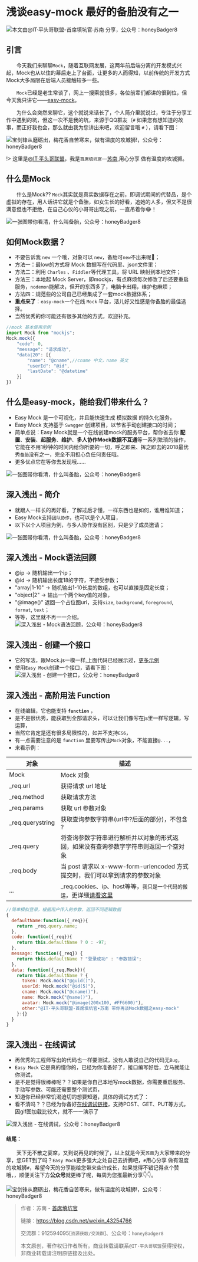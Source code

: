 

# 浅谈easy-mock 最好的备胎没有之一

![本文由@IT·平头哥联盟-首席填坑官∙苏南 分享，公众号：honeyBadger8](../_banner/banner21.png)


## 引言

​　　今天我们来聊聊`Mock`，随着互联网发展，这两年前后端分离的开发模式兴起，Mock也从以住的幕后走上了台面，让更多的人而得知，以前传统的开发方式Mock大多局限在后端人员接触较多一些。

　　`Mock`已经是老生常谈了，网上一搜索就很多，各位前辈们都讲的很到位，但今天我只讲它——[easy-mock](https://easy-mock.com "一个你值得拥有且不可错过的平台")。

　　为什么会突然来聊它，这个就说来话长了，个人简介里就说过，专注于分享工作中遇到的坑，但这一次不是我的坑，来源于QQ群友（`#` 如果您有想知道的故事，而正好我也会，那么就由我为您讲出来吧，欢迎留言哦 `#` ），请看下图：

![宝剑锋从磨砺出，梅花香自苦寒来，做有温度的攻城狮!，公众号：honeyBadger8](./_images/mock01.png)

!> 这里是[@IT·平头哥联盟](https://honeybadger8.github.io/blog/ "@IT·平头哥联盟")，我是`首席填坑官`—[苏南](https://github.com/meibin08 "首席填坑官∙苏南"),用心分享 做有温度的攻城狮。


## 什么是Mock

　　什么是Mock?? `Mock`其实就是真实数据存在之前，即调试期间的代替品，是个虚拟的存在，用人话讲它就是个备胎，如女生长的好看，追她的人多，但又不是很满意但也不拒绝，在自己心仪的小哥哥出现之前，一直吊着你😂！

![一张图带你看清，什么叫备胎，公众号：honeyBadger8](./_images/mock02.png)
　　
## 如何Mock数据？
+ 不要告诉我 `new` 一个哦，对象可以 `new`，备胎可`new`不出来呢🤫；
+ 方法一：最low的方式将 Mock 数据写在代码里、json文件里；
+ 方法二：利用 `Charles` 、`Fiddler`等代理工具，将 URL 映射到本地文件；
+ 方法三：本地起 Mock Server，即mockjs，有点麻烦每次修改了后还要重启服务，`nodemon`能解决，但开的东西多了，电脑卡出翔，维护也麻烦；
+ 方法四：规范些的公司自己已经集成了一套mock数据体系；
+ **重点来了**：`easy-mock`一个在线 `Mock` 平台，活儿好又性感是你备胎的最佳选择。
+ 当然优秀的你可能还有很多其他的方式，欢迎补充。

```js
//mock 基本使用示例
import Mock from "mockjs";
Mock.mock({
	"code": 0,
	"message": "请求成功",
	"data|20": [{
		"name": "@cname",//cname 中文，name 英文
		"userId": "@id",
		"lastDate": "@datetime"
	}]
})

```

## 什么是easy-mock，能给我们带来什么？
+ Easy Mock 是一个可视化，并且能快速生成 模拟数据 的持久化服务，
+ Easy Mock 支持基于 `Swagger` 创建项目，以节省手动创建接口的时间；
+ 简单点说：Easy Mock就是一个在线创建mock的服务平台，帮你省去你 **配置**、**安装**、**起服务**、**维护**、**多人协作Mock数据不互通**等一系列繁琐的操作， 它能在不用1秒钟的时间内给你所要的一切，呼之即来、挥之即去的2018最优秀`备胎`没有之一，完全不用担心负任何责任哦。
+ 更多优点它在等你去发现哦……

![一张图带你看清，什么叫备胎，公众号：honeyBadger8](./_images/mock03.png)

## 深入浅出 - 简介
+ 就跟人一样长的再好看，了解过后才懂，一样东西也是如何，谁用谁知道；
+ Easy Mock支持`团队协作`，也可以是个人项目，
+ 以下以个人项目为例，与多人协作没有区别，只是少了成员邀请；

![一张图带你看清，什么叫备胎，公众号：honeyBadger8](./_images/mock04.png)

## 深入浅出 - Mock语法回顾
+ @ip -> 随机输出一个ip；
+ @id -> 随机输出长度18的字符，不接受参数；
+ "array|1-10" -> 随机输出1-10长度的数组，也可以直接是固定长度；
+ "object|2" -> 输出一个两个key值的对象，
+ "@image()" 返回一个占位图url，支持`size`, `background`, `foreground`, `format`, `text`；
+ 等等，这里就不再一一介绍。
![深入浅出 - Mock语法回顾，公众号：honeyBadger8](./_images/mock06.png "深入浅出 - Mock语法回顾")

## 深入浅出 - 创建一个接口
+ 它的写法，跟Mock.js一模一样,上面代码已经展示过，[更多示例](http://mockjs.com/)
+ 使用`Easy Mock`创建一个接口，请看下图：
![深入浅出 - 创建一个接口，公众号：honeyBadger8](./_images/mock05.png "深入浅出 - 创建一个接口")

## 深入浅出 - 高阶用法 Function
+ 在线编辑，它也能支持 **`function`** ，
+ 是不是很优秀，能获取到全部请求头，可以让我们像写在js里一样写逻辑，写运算，
+ 当然它肯定是还有很多局限性的，如并不支持`ES6`，
+ 有一点需要注意的是 `function` 里要写传出`Mock`对象，不能直接`@...`，
+ 来看示例：

| 对象     | 描述              |
| -------- | ----------------- |
| Mock     | Mock 对象         |
| _req.url | 获得请求 url 地址 |
| _req.method | 获取请求方法 |
| _req.params | 获取 url 参数对象 |
| _req.querystring | 获取查询参数字符串(url中?后面的部分)，不包含 ? |
| _req.query | 将查询参数字符串进行解析并以对象的形式返回，如果没有查询参数字字符串则返回一个空对象 |
| _req.body | 当 post 请求以 x-www-form-urlencoded 方式提交时，我们可以拿到请求的参数对象 |
| ... | _req.cookies、ip、host等等，`我只是一个代码的搬运`，更详细[请看这里](https://easy-mock.com/docs) |



```js
//简单模拟登录，根据用户传入的参数，返回不同逻辑数据
{
  defaultName:function({_req}){
    return _req.query.name;
  },
  code: function({_req}){
    return this.defaultName ? 0 : -97;
  },
  message: function({_req}) {
    return this.defaultName ? "登录成功" : "参数错误";
  },
  data: function({_req,Mock}){
    return this.defaultName ? {
      token: Mock.mock("@guid()"),
      userId: Mock.mock("@id(5)"),
      cname: Mock.mock("@cname()"),
      name: Mock.mock("@name()"),
      avatar: Mock.mock("@image(200x100, #FF6600)"),
      other:"@IT·平头哥联盟-首席填坑官∙苏南 带你再谈Mock数据之easy-mock"
    }:{}
  }
}


```
## 深入浅出 - 在线调试
+ 再优秀的工程师写出的代码也一样要测试，没有人敢说自己的代码无`Bug`，
+ `Easy Mock` 它是真的懂你的，已经为你准备好了，接口编写好后，立马就能让你测试，
+ 是不是觉得很棒棒呢？？如果是你自己本地写mock数据，你需要重启服务、手动写参数、可能还需要整个测试页，
+ 知道你已经非常饥渴迫切的想要知道，具体的调试方式了：
+ 看不清吗？？已经为你备好[在线调试链接](https://easy-mock.com/mock/5a0aad39eace86040209063d/pjhApi_1510649145466/api/common/logins#!method=post)，支持POST、GET、PUT等方式，因gif图加载比较大，就不一一演示了

![深入浅出 - 在线调试，公众号：honeyBadger8](./_images/mock07.gif "深入浅出 - 在线调试")



#### 结尾：

　　天下无不散之宴席，又到说再见的时候了，以上就是今天`苏南`为大家带来的分享，您GET到了吗？`Easy Mock`更多强大之处自己去折腾吧，`#`用心分享 做有温度的攻城狮`#`，希望今天的分享能给您带来些许成长，如果觉得不错记得点个赞哦，，顺便关注下方**公众号**就更棒了呢，每周为您推最新分享👇👇。

![宝剑锋从磨砺出，梅花香自苦寒来，做有温度的攻城狮!，公众号：honeyBadger8](../_banner/card.gif)

> 作者：苏南 - [首席填坑官](https://github.com/meibin08/ "@IT·平头哥联盟-首席填坑官")
>
> 链接：https://blog.csdn.net/weixin_43254766
> 
> 交流群：912594095[`资源获取/交流群`]、公众号：`honeyBadger8`
>
> 本文原创，著作权归作者所有。商业转载请联系`@IT·平头哥联盟`获得授权，非商业转载请注明原链接及出处。 





